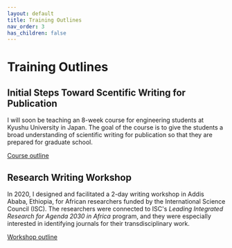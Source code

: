 ```yaml
---
layout: default
title: Training Outlines
nav_order: 3
has_children: false
---
```


# Training Outlines

## Initial Steps Toward Scentific Writing for Publication

I will soon be teaching an 8-week course for engineering students at Kyushu University in Japan. The goal of the course is to give the students a broad understanding of scientific writing for publication so that they are prepared for graduate school.

[Course outline](/docs/scientific-writing-eight-week-course-kyushu.pdf)

## Research Writing Workshop

In 2020, I designed and facilitated a 2-day writing workshop in Addis Ababa, Ethiopia, for African researchers funded by the International Science Council (ISC). The researchers were connected to ISC's *Leading Integrated Research for Agenda 2030 in Africa* program, and they were especially interested in identifying journals for their transdisciplinary work.

[Workshop outline](/docs/research-writing-two-day-workshop-ethiopia.pdf)
